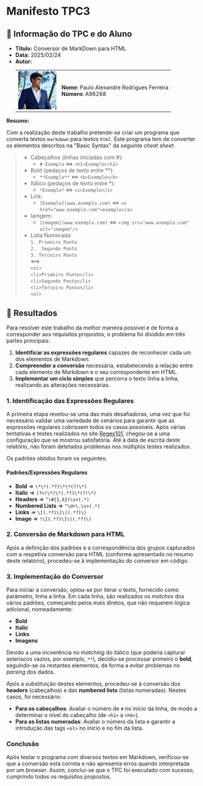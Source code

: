 # Manifesto TPC3

## 📌 Informação do TPC e do Aluno  

- **Título:** Conversor de MarkDown para HTML 
- **Data:** 2025/02/24
- **Autor:**  
    <table>
    <tr>
        <td><img src="../Images/Profile.jpg" width="100"></td>
        <td>
        <strong>Nome:</strong> Paulo Alexandre Rodrigues Ferreira<br>
        <strong>Número:</strong> A96268
        </td>
    </tr>
    </table>

**Resumo:** 

Com a realização deste trabalho pretende-se criar um programa que converta textos `markdown` para textos `html`. Este programa tem de converter os elementos descritos na "Basic Syntax" da seguinte *cheat sheet*:

> - Cabeçalhos (linhas iniciadas com #):
>   - `# Exemplo` <=> `<h1>Exemplo</h1>`
> - Bold (pedaços de texto entre **):
>   - `**Exemplo**` <=> `<b>Exemplo</b>`
> - Itálico (pedaços de texto entre *):
>   - `*Exemplo*` <=> `<i>Exemplo</i>`
> - Link:
>   - `[Exemplo](www.exemplo.com)` <=> `<a href="www.exemplo.com">exemplo</a>`
> - Iamgem:
>   - `[imagem](www.exemplo.com)` <=> `<img src="www.exemplo.com" alt="imagem"/>`
> - Lista Numerada:  
>   `1. Primeiro Ponto`  
>   `2.  Segundo Ponto`   
>   `3. Terceiro Ponto`  
>   \<==>   
>   `<ol>`  
>   `<li>Primeiro Ponto</li>`  
>   `<li>Segundo Ponto</li>`  
>   `<li>Terceiro Ponto</li>`  
>   `<ol>`  

## 📂 **Resultados**  

Para resolver este trabalho da melhor maneira possível e de forma a corresponder aos requisitos propostos, o problema foi dividido em três partes principais:  
1. **Identificar as expressões regulares** capazes de reconhecer cada um dos elementos de Markdown.  
2. **Compreender a conversão** necessária, estabelecendo a relação entre cada elemento de Markdown e o seu correspondente em HTML.  
3. **Implementar um ciclo simples** que percorra o texto linha a linha, realizando as alterações necessárias.  

### 1. Identificação das Expressões Regulares  
A primeira etapa revelou-se uma das mais desafiadoras, uma vez que foi necessário validar uma variedade de cenários para garantir que as expressões regulares cobrissem todos os casos possíveis. Após várias tentativas e testes realizados no site [Regex101](https://regex101.com/), chegou-se a uma configuração que se mostrou satisfatória. Até à data de escrita deste relatório, não foram detetados problemas nos múltiplos testes realizados.  

Os padrões obtidos foram os seguintes:  

#### Padrões/Expressões Regulares  
- **Bold** => `\*\*(.*?)\*\*(?!\*)`  
- **Italic** => `(?<!\*)\*(.*?)\*(?!\*)`  
- **Headers** => `^(#{1,6})\s+(.*)`  
- **Numbered Lists** => `^\d+\.\s+(.*)`  
- **Links** => `\[(.*?)\]\((.*?)\)`  
- **Image** => `!\[(.*?)\]\((.*?)\)`  

### 2. Conversão de Markdown para HTML  
Após a definição dos padrões e a correspondência dos grupos capturados com a respetiva conversão para HTML (conforme apresentado no resumo deste relatório), procedeu-se à implementação do conversor em código.  

### 3. Implementação do Conversor  
Para iniciar a conversão, optou-se por iterar o texto, fornecido como parâmetro, linha a linha. Em cada linha, são realizados os *matches* dos vários padrões, começando pelos mais diretos, que não requerem lógica adicional, nomeadamente:  
- **Bold**  
- **Italic**  
- **Links**  
- **Imagens**  

Devido a uma incoerência no *matching* do itálico (que poderia capturar asteriscos vazios, por exemplo, `**`), decidiu-se processar primeiro o **bold**, seguindo-se os restantes elementos, de forma a evitar problemas no *parsing* dos dados.  

Após a substituição destes elementos, procedeu-se à conversão dos **headers** (cabeçalhos) e das **numbered lists** (listas numeradas). Nestes casos, foi necessário:  
- **Para os cabeçalhos**: Avaliar o número de `#` no início da linha, de modo a determinar o nível do cabeçalho (de `<h1>` a `<h6>`).  
- **Para as listas numeradas**: Avaliar o número da lista e garantir a introdução das tags `<ol>` no início e no fim da lista.  

### Conclusão  
Após testar o programa com diversos textos em Markdown, verificou-se que a conversão está correta e não apresenta erros quando interpretada por um *browser*. Assim, conclui-se que o TPC foi executado com sucesso, cumprindo todos os requisitos propostos.  